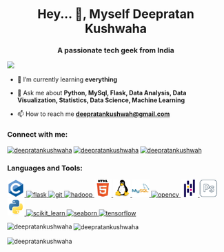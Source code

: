 <h1 align="center">Hey... 👋, Myself Deepratan Kushwaha</h1>
<h3 align="center">A passionate tech geek from India</h3>

<p align="left"> <img src="https://www.google.com/imgres?imgurl=https%3A%2F%2Fnewrobos.com%2Fuploads%2FPython-Programming-New-Robos-Coding-Course-Kids1.png&imgrefurl=https%3A%2F%2Fnewrobos.com%2Fcourse%2Fpython-advance-young-engineers&tbnid=0MHKp5fMEE2c5M&vet=10CPsBEDMouAFqFwoTCNj9iOfw8PYCFQAAAAAdAAAAABAC..i&docid=adwYmT52E8xd_M&w=2820&h=2364&itg=1&q=python%20animated%20coding%20gif&ved=0CPsBEDMouAFqFwoTCNj9iOfw8PYCFQAAAAAdAAAAABAC /> </p>

<p align="left"> <a href="https://twitter.com/" target="blank"><img src="https://img.shields.io/twitter/follow/?logo=twitter&style=for-the-badge" alt="" /></a> </p>

- 🌱 I’m currently learning **everything**

- 💬 Ask me about **Python, MySql, Flask, Data Analysis, Data Visualization, Statistics, Data Science, Machine Learning**

- 📫 How to reach me **deepratankushwah@gmail.com**

<h3 align="left">Connect with me:</h3>
<p align="left">
<a href="https://linkedin.com/in/deepratankushwaha" target="blank"><img align="center" src="https://raw.githubusercontent.com/rahuldkjain/github-profile-readme-generator/master/src/images/icons/Social/linked-in-alt.svg" alt="deepratankushwaha" height="30" width="40" /></a>
<!-- <a href="https://kaggle.com/deepratankushwaha" target="blank"><img align="center" src="https://raw.githubusercontent.com/rahuldkjain/github-profile-readme-generator/master/src/images/icons/Social/kaggle.svg" alt="deepratankushwaha" height="30" width="40" /></a> -->
<a href="https://instagram.com/deepratankushwaha" target="blank"><img align="center" src="https://raw.githubusercontent.com/rahuldkjain/github-profile-readme-generator/master/src/images/icons/Social/instagram.svg" alt="deepratankushwaha" height="30" width="40" /></a>
<a href="https://www.hackerrank.com/deepratankushwah" target="blank"><img align="center" src="https://raw.githubusercontent.com/rahuldkjain/github-profile-readme-generator/master/src/images/icons/Social/hackerrank.svg" alt="deepratankushwah" height="30" width="40" /></a>
</p>

<h3 align="left">Languages and Tools:</h3>
<p align="left"> <a href="https://www.cprogramming.com/" target="_blank" rel="noreferrer"> <img src="https://raw.githubusercontent.com/devicons/devicon/master/icons/c/c-original.svg" alt="c" width="40" height="40"/> </a> <a href="https://flask.palletsprojects.com/" target="_blank" rel="noreferrer"> <img src="https://www.vectorlogo.zone/logos/pocoo_flask/pocoo_flask-icon.svg" alt="flask" width="40" height="40"/> </a> <a href="https://git-scm.com/" target="_blank" rel="noreferrer"> <img src="https://www.vectorlogo.zone/logos/git-scm/git-scm-icon.svg" alt="git" width="40" height="40"/> </a> <a href="https://hadoop.apache.org/" target="_blank" rel="noreferrer"> <img src="https://www.vectorlogo.zone/logos/apache_hadoop/apache_hadoop-icon.svg" alt="hadoop" width="40" height="40"/> </a> <a href="https://www.w3.org/html/" target="_blank" rel="noreferrer"> <img src="https://raw.githubusercontent.com/devicons/devicon/master/icons/html5/html5-original-wordmark.svg" alt="html5" width="40" height="40"/> </a> <a href="https://www.linux.org/" target="_blank" rel="noreferrer"> <img src="https://raw.githubusercontent.com/devicons/devicon/master/icons/linux/linux-original.svg" alt="linux" width="40" height="40"/> </a> <a href="https://www.mysql.com/" target="_blank" rel="noreferrer"> <img src="https://raw.githubusercontent.com/devicons/devicon/master/icons/mysql/mysql-original-wordmark.svg" alt="mysql" width="40" height="40"/> </a> <a href="https://opencv.org/" target="_blank" rel="noreferrer"> <img src="https://www.vectorlogo.zone/logos/opencv/opencv-icon.svg" alt="opencv" width="40" height="40"/> </a> <a href="https://pandas.pydata.org/" target="_blank" rel="noreferrer"> <img src="https://raw.githubusercontent.com/devicons/devicon/2ae2a900d2f041da66e950e4d48052658d850630/icons/pandas/pandas-original.svg" alt="pandas" width="40" height="40"/> </a> <a href="https://www.photoshop.com/en" target="_blank" rel="noreferrer"> <img src="https://raw.githubusercontent.com/devicons/devicon/master/icons/photoshop/photoshop-line.svg" alt="photoshop" width="40" height="40"/> </a> <a href="https://www.python.org" target="_blank" rel="noreferrer"> <img src="https://raw.githubusercontent.com/devicons/devicon/master/icons/python/python-original.svg" alt="python" width="40" height="40"/> </a> <a href="https://scikit-learn.org/" target="_blank" rel="noreferrer"> <img src="https://upload.wikimedia.org/wikipedia/commons/0/05/Scikit_learn_logo_small.svg" alt="scikit_learn" width="40" height="40"/> </a> <a href="https://seaborn.pydata.org/" target="_blank" rel="noreferrer"> <img src="https://seaborn.pydata.org/_images/logo-mark-lightbg.svg" alt="seaborn" width="40" height="40"/> </a> <a href="https://www.tensorflow.org" target="_blank" rel="noreferrer"> <img src="https://www.vectorlogo.zone/logos/tensorflow/tensorflow-icon.svg" alt="tensorflow" width="40" height="40"/> </a> </p>

<p><img align="left" src="https://github-readme-stats.vercel.app/api/top-langs?username=deepratankushwaha&show_icons=true&locale=en&layout=compact" alt="deepratankushwaha" /></p>

<p>&nbsp;<img align="center" src="https://github-readme-stats.vercel.app/api?username=deepratankushwaha&show_icons=true&locale=en" alt="deepratankushwaha" /></p>

<p><img align="center" src="https://github-readme-streak-stats.herokuapp.com/?user=deepratankushwaha&" alt="deepratankushwaha" /></p>
